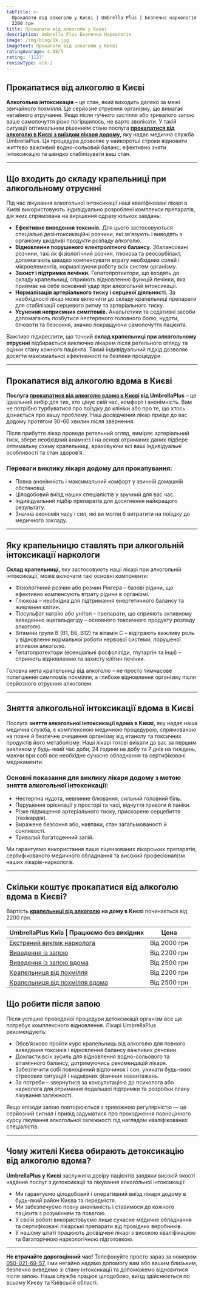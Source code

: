 ```yaml
---
tabTitle: >-
  Прокапати від алкоголю у Києві | Umbrella Plus | Безпечна наркологія | Від
  2200 грн
title: Прокапати від алкоголю у Києві
description: Umbrella Plus Безпечна Наркологія
image: /img/blog/1k.jpg
imageText: Прокапати від алкоголю у Києві
ratingAvarage: 4.98/5
rating: '1123'
reviewType: alk-2
---
```


## Прокапатися від алкоголю в Києві

**Алкогольна інтоксикація** – це стан, який виходить далеко за межі звичайного похмілля. Це серйозне отруєння організму, що вимагає негайного втручання. Якщо після гучного застілля або тривалого запою ваше самопочуття різко погіршилось, не варто зволікати. У такій ситуації оптимальним рішенням стане послуга **[прокапатися від алкоголю в Києві з виїздом лікаря додому,](https://umbrella-plus.com.ua/uk/kiev/kapelnica_ot_alkogola_na_dom_kiev/)** яку надає медична служба UmbrellaPlus. Ця процедура дозволяє у найкоротші строки відновити життєво важливий водно-сольовий баланс, ефективно зняти інтоксикацію та швидко стабілізувати ваш стан.

***

## Що входить до складу крапельниці при алкогольному отруєнні

Під час лікування алкогольної інтоксикації наші кваліфіковані лікарі в Києві використовують індивідуально розроблені комплекси препаратів, дія яких спрямована на вирішення одразу кількох завдань:

* **Ефективне виведення токсинів.** Для цього застосовуються спеціальні дезінтоксикаційні розчини, які зв’язують і виводять з організму шкідливі продукти розпаду алкоголю.
* **Відновлення порушеного електролітного балансу.** Збалансовані розчини, такі як фізіологічний розчин, глюкоза та реосорбілакт, допомагають швидко компенсувати втрату необхідних солей і мікроелементів, нормалізуючи роботу всіх систем організму.
* **Захист і підтримка печінки.** Гепатопротектори, що входять до складу крапельниці, сприяють відновленню функцій печінки, яка приймає на себе основний удар при алкогольній інтоксикації.
* **Нормалізація артеріального тиску і серцевої діяльності.** За необхідності лікар може включити до складу крапельниці препарати для стабілізації серцевого ритму та артеріального тиску.
* **Усунення неприємних симптомів.** Анальгетики та седативні засоби допомагають позбутися нестерпного головного болю, нудоти, блювоти та безсоння, значно покращуючи самопочуття пацієнта.

Важливо підкреслити, що точний **склад крапельниці при алкогольному отруєнні** підбирається виключно лікарем після ретельного огляду та оцінки стану кожного пацієнта. Такий індивідуальний підхід дозволяє досягти максимальної ефективності та безпеки процедури.

***

## Прокапатися від алкоголю вдома в Києві

**Послуга [прокапатися від алкоголю вдома в Києві](https://umbrella-plus.com.ua/uk/kiev/vivod-iz-zapoia-na-domy-kiev-ua/) від UmbrellaPlus** – це ідеальний вибір для тих, хто цінує свій час, комфорт і анонімність. Вам не потрібно турбуватися про поїздку до клініки або про те, що хтось дізнається про вашу проблему. Наш досвідчений лікар приїде до вас додому протягом 30–60 хвилин після звернення.

Після прибуття лікар проведе ретельний огляд, виміряє артеріальний тиск, збере необхідний анамнез і на основі отриманих даних підбере оптимальну схему крапельниці, враховуючи всі ваші індивідуальні особливості та стан здоров’я.

### Переваги виклику лікаря додому для прокапування:

* Повна анонімність і максимальний комфорт у звичній домашній обстановці.
* Цілодобовий виїзд наших спеціалістів у зручний для вас час.
* Індивідуальний підбір препаратів для досягнення найкращого результату.
* Значна економія часу і сил, які ви могли б витратити на поїздку до медичного закладу.

***

## Яку крапельницю ставлять при алкогольній інтоксикації наркологи

**Склад крапельниці,** яку застосовують наші лікарі при алкогольній інтоксикації, може включати такі основні компоненти:

* Фізіологічний розчин або розчин Рінгера – базові рідини, що ефективно компенсують втрату рідини в організмі.
* Глюкоза – необхідна для підтримання енергетичного балансу та живлення клітин.
* Тіосульфат натрію або унітол – препарати, що сприяють активному виведенню ацетальдегіду – основного токсичного продукту розпаду алкоголю.
* Вітаміни групи B (B1, B6, B12) та вітамін C – відіграють важливу роль у відновленні нормальної роботи нервової системи, порушеної впливом алкоголю.
* Гепатопротектори (есенціальні фосфоліпіди, глутаргін та інші) – сприяють відновленню та захисту клітин печінки.

Головна мета крапельниці від алкоголю – не просто тимчасове полегшення симптомів похмілля, а глибоке відновлення організму після серйозного отруєння алкоголем.

***

## Зняття алкогольної інтоксикації вдома в Києві

Послуга **зняття алкогольної інтоксикації вдома в Києві,** яку надає наша медична служба, є комплексною медичною процедурою, спрямованою на повне й безпечне очищення організму від етанолу та токсичних продуктів його метаболізму. Наші лікарі готові виїхати до вас за першим викликом у будь-який час доби, 24 години на добу та 7 днів на тиждень, маючи при собі все необхідне сучасне обладнання та сертифіковані медикаменти.

### Основні показання для виклику лікаря додому з метою зняття алкогольної інтоксикації:

* Нестерпна нудота, невпинне блювання, сильний головний біль.
* Порушення орієнтації у просторі та часі, відчуття тривоги й паніки.
* Різке підвищення артеріального тиску, прискорене серцебиття (тахікардія).
* Виражене безсоння або, навпаки, стан загальмованості й сонливості.
* Тривалий багатоденний запій.

Ми гарантуємо використання лише ліцензованих лікарських препаратів, сертифікованого медичного обладнання та високий професіоналізм наших лікарів-наркологів.

***

## Скільки коштує прокапатися від алкоголю вдома в Києві?

Вартість **[крапельниці від алкоголю](https://umbrella-plus.com.ua/uk/kiev/kapelnica_ot_alkogola_kiev/) на дому в Києві** починається від 2200 грн.

| UmbrellaPlus Київ \| Працюємо без вихідних                                                                | Цена         |
| --------------------------------------------------------------------------------------------------------- | ------------ |
| [Екстрений виклик нарколога](https://umbrella-plus.com.ua/uk/blog/narcolog-na-dom-kiev-ua/)               | Від 2000 грн |
| [Виведення із запою](https://umbrella-plus.com.ua/uk/kiev/vivod-iz-zapoia-kiev-ua/)                       | Від 2200 грн |
| [Виведення із запою вдома](https://umbrella-plus.com.ua/uk/kiev/vivod-iz-zapoia-na-domy-kiev-ua/)         | Від 2500 грн |
| [Крапельниця від похмілля](https://umbrella-plus.com.ua/uk/kiev/kapelnica_ot_alkogola_kiev/)              | Від 2200 грн |
| [Крапельниця від похмілля вдома](https://umbrella-plus.com.ua/uk/kiev/kapelnica_ot_alkogola_na_dom_kiev/) | Від 2500 грн |

## Що робити після запою

Після успішно проведеної процедури детоксикації організм все ще потребує комплексного відновлення. Лікарі UmbrellaPlus рекомендують:

* Обов’язково пройти курс крапельниць від алкоголю для повного виведення токсинів і відновлення балансу важливих речовин.
* Докласти всіх зусиль для відновлення водно-сольового та вітамінного балансу, дотримуючись рекомендацій лікаря.
* Забезпечити собі повноцінний відпочинок і сон, уникати будь-яких стресових ситуацій і надмірних фізичних навантажень.
* За потреби – звернутися за консультацією до психолога або нарколога для отримання подальшої підтримки та розробки плану лікування залежності.

Якщо епізоди запою повторюються з тривожною регулярністю — це серйозний сигнал і привід задуматися про проходження повноцінного курсу лікування алкогольної залежності під наглядом кваліфікованих спеціалістів.

***

## Чому жителі Києва обирають детоксикацію від алкоголю вдома?

**UmbrellaPlus у Києві** заслужила довіру пацієнтів завдяки високій якості надання послуг з детоксикації та лікування алкогольної інтоксикації:

* Ми гарантуємо цілодобовий і оперативний виїзд лікаря додому в будь-який район Києва та передмістя.
* Ми забезпечуємо повну анонімність і ставимося до кожного пацієнта з розумінням та повагою.
* У своїй роботі використовуємо лише сучасне медичне обладнання та сертифіковані лікарські препарати від провідних виробників.
* У нашому штаті працюють досвідчені лікарі з високою кваліфікацією та багаторічною наркологічною підготовкою.

***

**Не втрачайте дорогоцінний час!**
Телефонуйте просто зараз за номером [050-021-69-57](tel:0500216957), і ми негайно надамо допомогу вам або вашим близьким, безпечно виведемо зі стану інтоксикації та допоможемо відновитися після запою.
Наша служба працює цілодобово, виїзд здійснюється по всьому Києву та Київській області.
